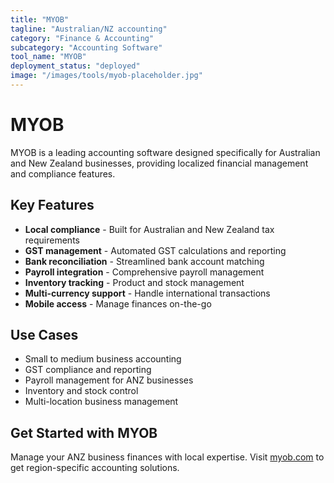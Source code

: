 ```yaml
---
title: "MYOB"
tagline: "Australian/NZ accounting"
category: "Finance & Accounting"
subcategory: "Accounting Software"
tool_name: "MYOB"
deployment_status: "deployed"
image: "/images/tools/myob-placeholder.jpg"
---
```


# MYOB

MYOB is a leading accounting software designed specifically for Australian and New Zealand businesses, providing localized financial management and compliance features.

## Key Features

- **Local compliance** - Built for Australian and New Zealand tax requirements
- **GST management** - Automated GST calculations and reporting
- **Bank reconciliation** - Streamlined bank account matching
- **Payroll integration** - Comprehensive payroll management
- **Inventory tracking** - Product and stock management
- **Multi-currency support** - Handle international transactions
- **Mobile access** - Manage finances on-the-go

## Use Cases

- Small to medium business accounting
- GST compliance and reporting
- Payroll management for ANZ businesses
- Inventory and stock control
- Multi-location business management

## Get Started with MYOB

Manage your ANZ business finances with local expertise. Visit [myob.com](https://www.myob.com) to get region-specific accounting solutions.